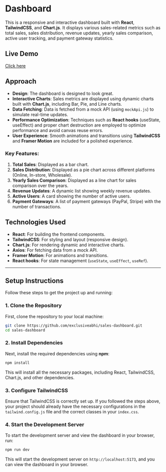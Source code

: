 # Dashboard

This is a responsive and interactive dashboard built with **React**, **TailwindCSS**, and **Chart.js**. It displays various sales-related metrics such as total sales, sales distribution, revenue updates, yearly sales comparison, active user tracking, and payment gateway statistics.

## Live Demo

[Click here](https://sales-dashboard-ashen.vercel.app/)

## Approach

- **Design**: The dashboard is designed to look great.
- **Interactive Charts**: Sales metrics are displayed using dynamic charts built with **Chart.js**, including Bar, Pie, and Line charts.
- **Data Fetching**: Data is fetched from a mock API (using `mockApi.js`) to simulate real-time updates.
- **Performance Optimization**: Techniques such as **React hooks** (useState, useEffect) and proper chart destruction are employed to optimize performance and avoid canvas reuse errors.
- **User Experience**: Smooth animations and transitions using **TailwindCSS** and **Framer Motion** are included for a polished experience.

### Key Features:
1. **Total Sales**: Displayed as a bar chart.
2. **Sales Distribution**: Displayed as a pie chart across different platforms (Online, In-store, Wholesale).
3. **Yearly Sales Comparison**: Displayed as a line chart for sales comparison over the years.
4. **Revenue Updates**: A dynamic list showing weekly revenue updates.
5. **Active Users**: A card showing the number of active users.
6. **Payment Gateways**: A list of payment gateways (PayPal, Stripe) with the number of transactions.

## Technologies Used
- **React**: For building the frontend components.
- **TailwindCSS**: For styling and layout (responsive design).
- **Chart.js**: For rendering dynamic and interactive charts.
- **Axios**: For fetching data from a mock API.
- **Framer Motion**: For animations and transitions.
- **React hooks**: For state management (`useState`, `useEffect`, `useRef`).

---

## Setup Instructions

Follow these steps to get the project up and running:

### 1. Clone the Repository
First, clone the repository to your local machine:

```bash
git clone https://github.com/exclusiveabhi/sales-dashboard.git
cd sales-dashboard
```

### 2. Install Dependencies
Next, install the required dependencies using **npm**:

```bash
npm install
```

This will install all the necessary packages, including React, TailwindCSS, Chart.js, and other dependencies.

### 3. Configure TailwindCSS
Ensure that TailwindCSS is correctly set up. If you followed the steps above, your project should already have the necessary configurations in the `tailwind.config.js` file and the correct classes in your `index.css`.

### 4. Start the Development Server
To start the development server and view the dashboard in your browser, run:

```bash
npm run dev
```

This will start the development server on `http://localhost:5173`, and you can view the dashboard in your browser.